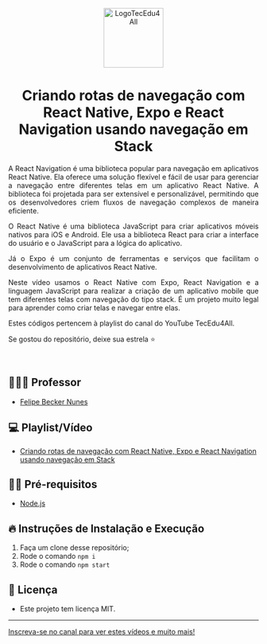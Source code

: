 <p align="center">
  <img alt="LogoTecEdu4All" src="https://yt3.googleusercontent.com/dmw2l1Yz24lOBeG175P6ovEnNdNI3zNVoMiUMRNyqE8o_ECDsvU1ttPNRWCB_VAXZlOcLKsiYKQ=s176-c-k-c0x00ffffff-no-rj" width="120px" />
</p>

<h1 align="center">
  Criando rotas de navegação com React Native, Expo e React Navigation usando navegação em Stack
</h1>

<p align="justify">
  A React Navigation é uma biblioteca popular para navegação em aplicativos React Native. Ela oferece uma solução flexível e fácil de usar para gerenciar a navegação entre diferentes telas em um aplicativo React Native. A biblioteca foi projetada para ser extensível e personalizável, permitindo que os desenvolvedores criem fluxos de navegação complexos de maneira eficiente. 
</p>

<p align="justify">
  O React Native é uma biblioteca JavaScript para criar aplicativos móveis nativos para iOS e Android. Ele usa a biblioteca React para criar a interface do usuário e o JavaScript para a lógica do aplicativo. 
</p>
  
<p align="justify">
Já o Expo é um conjunto de ferramentas e serviços que facilitam o desenvolvimento de aplicativos React Native.
  </p>
  
<p align="justify">
Neste vídeo usamos o React Native com Expo, React Navigation e a linguagem JavaScript para realizar a criação de um aplicativo mobile que tem diferentes telas com navegação do tipo stack. É um projeto muito legal para aprender como criar telas e navegar entre elas.
</p>

<p align="justify">Estes códigos pertencem à playlist do canal do YouTube TecEdu4All. </p> 

<p align="justify">Se gostou do repositório, deixe sua estrela ⭐ </p> 

<br/>

## 👨🏼‍💻 Professor

- [Felipe Becker Nunes](https://www.linkedin.com/in/felipe-becker-nunes-b561a576/)

## 💻 Playlist/Vídeo

- [Criando rotas de navegação com React Native, Expo e React Navigation usando navegação em Stack](https://www.youtube.com/watch?v=bc_eSMQfFRE)

## ✋🏻 Pré-requisitos

- [Node.js](https://nodejs.org/en/)

## 🔥 Instruções de Instalação e Execução

1. Faça um clone desse repositório;
2. Rode o comando `npm i`
4. Rode o comando `npm start`

## 📝 Licença

- Este projeto tem licença MIT. 

---

[Inscreva-se no canal para ver estes vídeos e muito mais!](https://www.youtube.com/channel/UClIDejJoLMKCfXKEyi5ZTWQ)
